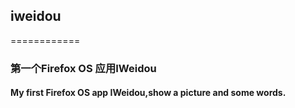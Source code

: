 ## iweidou
============
### 第一个Firefox OS 应用IWeidou

#### My first Firefox OS app IWeidou,show a picture and some words.
